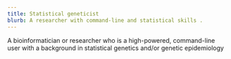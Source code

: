 ```yaml
---
title: Statistical geneticist
blurb: A researcher with command-line and statistical skills .
---
```


A bioinformatician or researcher who is a high-powered, command-line user with a background in statistical genetics and/or genetic epidemiology